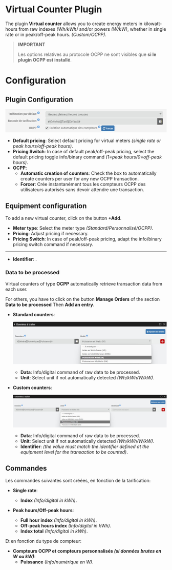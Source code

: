 # Virtual Counter Plugin

The plugin **Virtual counter** allows you to create energy meters in kilowatt-hours from raw indexes *(Wh/kWh)* and/or powers *(W/kW)*, whether in single rate or in peak/off-peak hours.  *(Custom/OCPP)*.

>**IMPORTANT**
>
>Les options relatives au protocole OCPP ne sont visibles que **si le plugin OCPP est installé**.

# Configuration

## Plugin Configuration

![Plugin Configuration](../images/config_plugin.jpg)

- **Default pricing**: Select default pricing for virtual meters *(single rate or peak hours/off-peak hours)*.
- **Pricing Switch**: In case of default peak/off-peak pricing, select the default pricing toggle info/binary command *(1=peak hours/0=off-peak hours)*.
- **OCPP**:
  - **Automatic creation of counters**: Check the box to automatically create counters per user for any new OCPP transaction.
  - **Forcer**: Crée instantanément tous les compteurs OCPP des utilisateurs autorisés sans devoir attendre une transaction.

## Equipment configuration

To add a new virtual counter, click on the button **+Add**.

- **Meter type**: Select the meter type *(Standard/Personnalisé/OCPP)*.
- **Pricing**: Adjust pricing if necessary.
- **Pricing Switch**: In case of peak/off-peak pricing, adapt the info/binary pricing switch command if necessary.

---

- **Identifier**: .

### Data to be processed

Virtual counters of type **OCPP** automatically retrieve transaction data from each user.

For others, you have to click on the button **Manage Orders** of the section **Data to be processed** Then **Add an entry**.

- **Standard counters**:

  ![Data compteur standard](../images/default_input.jpg)

	- **Data**: Info/digital command of raw data to be processed.
	- **Unit**: Select unit if not automatically detected *(Wh/kWh/W/kW)*.

- **Custom counters**:

  ![Data compteur personnalisé](../images/custom_input.jpg)

	- **Data**: Info/digital command of raw data to be processed.
	- **Unit**: Select unit if not automatically detected *(Wh/kWh/W/kW)*.
	- **Identifier**:  *(the value must match the identifier defined at the equipment level for the transaction to be counted)*.

## Commandes

Les commandes suivantes sont créées, en fonction de la tarification:

- **Single rate**:
  - **Index** *(Info/digital in kWh)*.

- **Peak hours/Off-peak hours**:
  - **Full hour index** *(Info/digital in kWh)*.
  - **Off-peak hours index** *(Info/digital in kWh)*.
  - **Index total** *(Info/digital in kWh)*.

Et en fonction du type de compteur:

- **Compteurs OCPP et compteurs personnalisés *(si données brutes en W ou kW)***:
  - **Puissance** *(Info/numérique en W)*.
